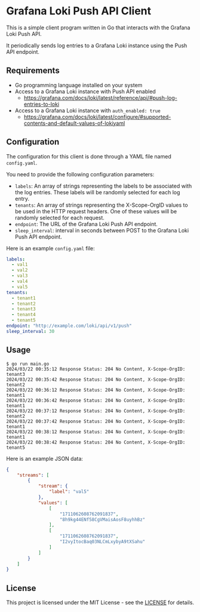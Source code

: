 # Grafana Loki Push API Client

This is a simple client program written in Go that interacts with the Grafana Loki Push API.

It periodically sends log entries to a Grafana Loki instance using the Push API endpoint.

## Requirements

- Go programming language installed on your system
- Access to a Grafana Loki instance with Push API enabled
    - https://grafana.com/docs/loki/latest/reference/api/#push-log-entries-to-loki
- Access to a Grafana Loki instance with `auth_enabled: true`
    - https://grafana.com/docs/loki/latest/configure/#supported-contents-and-default-values-of-lokiyaml

## Configuration

The configuration for this client is done through a YAML file named `config.yaml`.

You need to provide the following configuration parameters:

- `labels`: An array of strings representing the labels to be associated with the log entries. These labels will be randomly selected for each log entry.
- `tenants`: An array of strings representing the X-Scope-OrgID values to be used in the HTTP request headers. One of these values will be randomly selected for each request.
- `endpoint`: The URL of the Grafana Loki Push API endpoint.
- `sleep_interval`: interval in seconds between POST to the Grafana Loki Push API endpoint.

Here is an example `config.yaml` file:

```yaml
labels:
  - val1
  - val2
  - val3
  - val4
  - val5
tenants:
  - tenant1
  - tenant2
  - tenant3
  - tenant4
  - tenant5
endpoint: "http://example.com/loki/api/v1/push"
sleep_interval: 30
```

## Usage

```
$ go run main.go
2024/03/22 00:35:12 Response Status: 204 No Content, X-Scope-OrgID: tenant3
2024/03/22 00:35:42 Response Status: 204 No Content, X-Scope-OrgID: tenant2
2024/03/22 00:36:12 Response Status: 204 No Content, X-Scope-OrgID: tenant1
2024/03/22 00:36:42 Response Status: 204 No Content, X-Scope-OrgID: tenant1
2024/03/22 00:37:12 Response Status: 204 No Content, X-Scope-OrgID: tenant2
2024/03/22 00:37:42 Response Status: 204 No Content, X-Scope-OrgID: tenant1
2024/03/22 00:38:12 Response Status: 204 No Content, X-Scope-OrgID: tenant1
2024/03/22 00:38:42 Response Status: 204 No Content, X-Scope-OrgID: tenant5
```

Here is an example JSON data:

```json
{
    "streams": [
        {
            "stream": {
                "label": "val5"
            },
            "values": [
                [
                    "1711062608762091837",
                    "8h9kg44ENf58CgVMaisAosF8uyhhBz"
                ],
                [
                    "1711062608762091837",
                    "I2vyItocBaq03NLCmLxybyA9tXSahu"
                ]
            ]
        }
    ]
}
```

## License

This project is licensed under the MIT License - see the [LICENSE](https://opensource.org/license/mit) for details.
